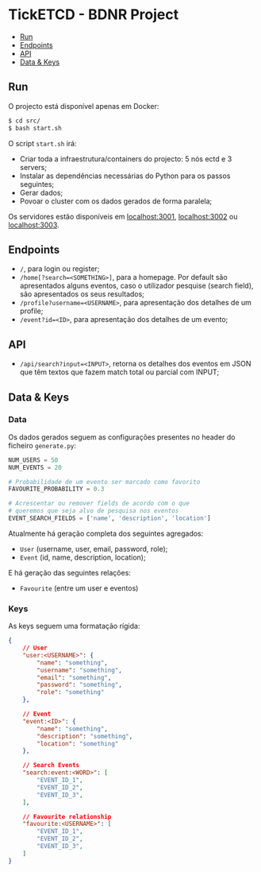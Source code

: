 # TickETCD - BDNR Project

- [Run](#run)
- [Endpoints](#endpoints)
- [API](#api)
- [Data & Keys](#data--keys)

## Run

O projecto está disponível apenas em Docker:

```bash
$ cd src/
$ bash start.sh
```

O script `start.sh` irá:

- Criar toda a infraestrutura/containers do projecto: 5 nós ectd e 3 servers;
- Instalar as dependências necessárias do Python para os passos seguintes;
- Gerar dados;
- Povoar o cluster com os dados gerados de forma paralela;

Os servidores estão disponíveis em [localhost:3001](http://localhost:3001), [localhost:3002](http://localhost:3002) ou [localhost:3003](http://localhost:3003).

## Endpoints 

- `/`, para login ou register;
- `/home[?search=<SOMETHING>]`, para a homepage. Por default são apresentados alguns eventos, caso o utilizador pesquise (search field), são apresentados os seus resultados;
- `/profile?username=<USERNAME>`, para apresentação dos detalhes de um profile;
- `/event?id=<ID>`, para apresentação dos detalhes de um evento;

## API

- `/api/search?input=<INPUT>`, retorna os detalhes dos eventos em JSON que têm textos que fazem match total ou parcial com INPUT;

## Data & Keys

### Data

Os dados gerados seguem as configurações presentes no header do ficheiro `generate.py`:

```python
NUM_USERS = 50
NUM_EVENTS = 20

# Probabilidade de um evento ser marcado como favorito
FAVOURITE_PROBABILITY = 0.3

# Acrescentar ou remover fields de acordo com o que 
# queremos que seja alvo de pesquisa nos eventos
EVENT_SEARCH_FIELDS = ['name', 'description', 'location']
```

Atualmente há geração completa dos seguintes agregados:

- `User` (username, user, email, password, role);
- `Event` (id, name, description, location);

E há geração das seguintes relações:

- `Favourite` (entre um user e eventos)

### Keys

As keys seguem uma formatação rígida:

```json
{
    // User
    "user:<USERNAME>": { 
        "name": "something", 
        "username": "something", 
        "email": "something", 
        "password": "something", 
        "role": "something"
    },

    // Event
    "event:<ID>": {
        "name": "something", 
        "description": "something", 
        "location": "something"
    },

    // Search Events
    "search:event:<WORD>": [
        "EVENT_ID_1",
        "EVENT_ID_2",
        "EVENT_ID_3",
    ],

    // Favourite relationship
    "favourite:<USERNAME>": [
        "EVENT_ID_1",
        "EVENT_ID_2",
        "EVENT_ID_3",
    ]
}
```